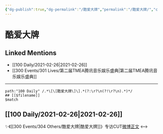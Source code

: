 ```yaml
---
{"dg-publish":true,"dg-permalink":"/酷爱大牌","permalink":"/酷爱大牌/","created":"2023-04-09T14:39:51.840+08:00","updated":"2023-04-10T17:17:45.451+08:00"}
---
```


# 酷爱大牌

## Linked Mentions
- [[100 Daily/2021-02-26\|2021-02-26]]
- [[300 Events/301 Lives/第二届TMEA腾讯音乐娱乐盛典\|第二届TMEA腾讯音乐娱乐盛典]]


---

```expander
path:"100 Daily" /.*\[\[酷爱大牌\]\].*(?:\r?\n(?!\r?\n).*)*/
## [[$filename]]
$match
```
## [[100 Daily/2021-02-26\|2021-02-26]]
✨《[[300 Events/304 Others/酷爱大牌\|酷爱大牌]]》专访CUT[微博正文](https://m.weibo.cn/6466290670/4608840131154917)
<-->